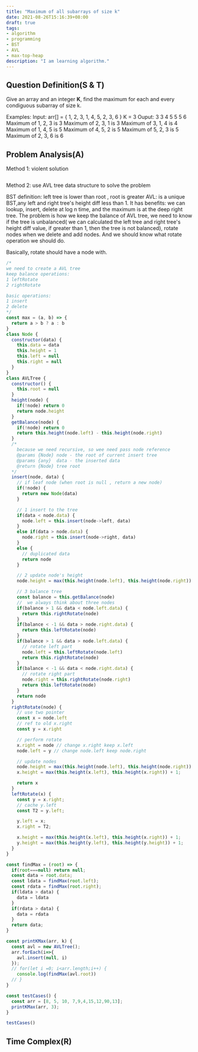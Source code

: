 ```yaml
---
title: "Maximum of all subarrays of size k"
date: 2021-08-26T15:16:39+08:00
draft: true
tags:
- algorithm
- programming
- BST
- AVL
- max-top-heap
description: "I am learning algorithm."
---
```

## Question Definition(S & T)

Give an array and an integer **K**, find the maximum for each and every condiguous subarray of size k.

Examples: 
Input: arr[] = { 1, 2, 3, 1, 4, 5, 2, 3, 6 } K = 3
Ouput: 3 3 4 5 5 5 6
Maximum of 1, 2, 3 is 3
Maximum of 2, 3, 1 is 3
Maximum of 3, 1, 4 is 4
Maximum of 1, 4, 5 is 5
Maximum of 4, 5, 2 is 5
Maximum of 5, 2, 3 is 5
Maximum of 2, 3, 6 is 6

## Problem Analysis(A)
Method 1: violent solution

``` js

```

Method 2: use AVL tree data structure to solve the problem

BST definition: left tree is lower than root , root is greater 
AVL: is a unique BST,any left and right tree's height diff less than 1. It has benefits: we can lookup, insert, delete at log n time, and the maximum is  at the deep right tree. The problem is how we keep the balance of AVL tree,  we need to know if the tree is unbalanced( we can calculated the left tree and right tree's height diff value, if greater than 1, then the tree is not balanced), rotate nodes when we delete and add nodes. And we should know what rotate operation we should do.

Basically, rotate should have a node with.


``` js
/*
we need to create a AVL tree
keep balance operations:
1 leftRotate
2 rightRotate

basic operations:
1 insert
2 delete
*/
const max = (a, b) => {
  return a > b ? a : b
}
class Node {
  constructor(data) {
    this.data = data
    this.height = 1
    this.left = null
    this.right = null
  }
}
class AVLTree {
  constructor() {
    this.root = null
  }
  height(node) {
    if(!node) return 0
    return node.height
  }
  getBalance(node) {
    if(!node) return 0
    return this.height(node.left) - this.height(node.right)
  }
  /*
    because we need recursive, so wee need pass node reference 
    @params {Node} node - the root of current insert tree
    @params {any}  data - the inserted data
    @return {Node} tree root 
  */
  insert(node, data) {
    // if leaf node (when root is null , return a new node)
    if(!node) {
      return new Node(data)
    }

    // 1 insert to the tree
    if(data < node.data) {
      node.left = this.insert(node->left, data)
    }
    else if(data > node.data) {
      node.right = this.insert(node->right, data)
    }
    else {
      // duplicated data
      return node
    }

    // 2 update node's height
    node.height = max(this.height(node.left), this.height(node.right)) + 1

    // 3 balance tree
    const balance = this.getBalance(node)
    //  we always think about three nodes
    if(balance > 1 && data < node.left.data) {
      return this.rightRotate(node)
    }
    if(balance < -1 && data > node.right.data) {
      return this.leftRotate(node)
    }
    if(balance > 1 && data > node.left.data) {
      // rotate left part
      node.left = this.leftRotate(node.left)
      return this.rightRotate(node)
    }
    if(balance < -1 && data < node.right.data) {
      // rotate right part
      node.right = this.rightRotate(node.right)
      return this.leftRotate(node)
    }
    return node
  }
  rightRotate(node) {
    // use two pointer
    const x = node.left
    // ref to old x.right
    const y = x.right

    // perform rotate
    x.right = node // change x.right keep x.left
    node.left = y // change node.left keep node.right

    // update nodes
    node.height = max(this.height(node.left), this.height(node.right)) + 1;
    x.height = max(this.height(x.left), this.height(x.right)) + 1;

    return x
  }
  leftRotate(x) {
    const y = x.right;
    // cache y.left
    const T2 = y.left;

    y.left = x;
    x.right = T2;

    x.height = max(this.height(x.left), this.height(x.right)) + 1;
    y.height = max(this.height(y.left), this.height(y.height)) + 1;
  }
}

const findMax = (root) => {
  if(root===null) return null;
  const data = root.data;
  const ldata = findMax(root.left);
  const rdata = findMax(root.right);
  if(ldata > data) {
    data = ldata
  }
  if(rdata > data) {
    data = rdata
  }
  return data;
}

const printKMax(arr, k) {
  const avl = new AVLTree();
  arr.forEach(i=>{
    avl.insert(null, i)
  });
  // for(let i =0; i<arr.length;i++) {
    console.log(findMax(avl.root))
  // }
}

const testCases() {
  const arr = [8, 5, 10, 7,9,4,15,12,90,13];
  printKMax(arr, 3);
}

testCases()

```


## Time Complex(R)



